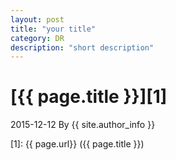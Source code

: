 ```yaml
---
layout: post
title: "your title"
category: DR
description: "short description"
---
```

# [{{ page.title }}][1]
2015-12-12 By {{ site.author_info }}


[Yange]:    http://camscofie.github.io  "Yange"
[1]:    {{ page.url}}  ({{ page.title }})
